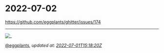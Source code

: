 # 2022-07-02

<https://github.com/eggplants/ghitter/issues/174>

---

![_](https://github.githubassets.com/images/mona-loading-default.gif)

[@eggplants](https://github.com/eggplants), *updated at: [2022-07-01T15:18:20Z](https://github.com/eggplants/ghitter/issues/174#issue-1291541361)*
